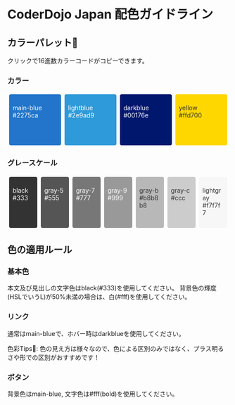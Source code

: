 # CoderDojo Japan 配色ガイドライン

## カラーパレット🎨
クリックで16進数カラーコードがコピーできます。
<h3>カラー</h3>
<div class="colors">
  <div class="color">
    <div class="one-color" style="background-color: #2275ca" onclick="Copy('#2275ca')"><p style="color: #fff;">main-blue<br>#2275ca</p></div>
  </div>
  <div class="color">
    <div class="one-color" style="background-color: #2e9ad9" onclick="Copy('#2e9ad9')"><p style="color: #fff;">lightblue<br>#2e9ad9</p></div>
  </div>
  <div class="color">
    <div class="one-color" style="background-color: #00176e" onclick="Copy('#00176e')"><p style="color: #fff;">darkblue<br>#00176e</p></div>
  </div>
  <div class="color">
    <div class="one-color" style="background-color: #ffd700" onclick="Copy('#ffd700')"><p style="color: #333;">yellow<br>#ffd700</p></div>
  </div>
</div>
<h3>グレースケール</h3>
<div class="colors graycolors">
  <div class="color">
    <div class="one-color" style="background-color: #333" onclick="Copy('#333')"><p style="color: #fff;">black<br>#333</p></div>
  </div>
  <div class="color">
    <div class="one-color" style="background-color: #555" onclick="Copy('#555')"><p style="color: #fff;">gray-5<br>#555</p></div>
  </div>
  <div class="color">
    <div class="one-color" style="background-color: #777" onclick="Copy('#777')"><p style="color: #fff;">gray-7<br>#777</p></div>
  </div>
  <div class="color">
    <div class="one-color" style="background-color: #999" onclick="Copy('#999')"><p style="color: #fff;">gray-9<br>#999</p></div>
  </div>
  <div class="color">
    <div class="one-color" style="background-color: #b8b8b8" onclick="Copy('#b8b8b8')"><p style="color: #333;">gray-b<br>#b8b8b8</p></div>
  </div>
  <div class="color">
    <div class="one-color" style="background-color: #ccc" onclick="Copy('#ccc')"><p style="color: #333;">gray-c<br>#ccc</p></div>
  </div>
  <div class="color">
    <div class="one-color" style="background-color: #f7f7f7" onclick="Copy('#f7f7f7')"><p style="color: #333;">lightgray<br>#f7f7f7</p></div>
  </div>
</div>

## 色の適用ルール

### 基本色
本文及び見出しの文字色はblack(#333)を使用してください。
背景色の輝度(HSLでいうL)が50%未満の場合は、白(#fff)を使用してください。

### リンク
通常はmain-blueで、ホバー時はdarkblueを使用してください。

色彩Tips🎨: 色の見え方は様々なので、色による区別のみではなく、プラス明るさや形での区別がおすすめです！

### ボタン
背景色はmain-blue, 文字色は#fff(bold)を使用してください。


<style media="screen">
  .color {
    margin: 4px;
    width: calc(25% - 8px);
  }
  .one-color {
    height: 100px;
    cursor: pointer;
    border-radius: 4px;
    padding: 8px;
  }
  .colors {
    display: flex;
    flex-wrap: wrap;
  }
  .graycolors .color {
    width: calc(14.28% - 8px);
  }
</style>
<div id='copy' style='color:#fff;opacity:0;'>
</div>
<script type="text/javascript">
  function Copy(color) {
    var div = document.getElementById('copy');
    div.innerHTML = '';
    var text = document.createTextNode(color);
    div.appendChild(text);
    window.getSelection().selectAllChildren(div);
    document.execCommand('copy');
  }
</script>
